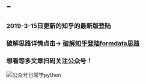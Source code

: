 # -
### 2019-3-15日更新的知乎的最新版登陆
### 破解思路详情点击→ [破解知乎登陆formdata思路](https://mp.weixin.qq.com/s?__biz=MzU0NzY0NzQyNw==&mid=2247484776&idx=1&sn=875c2decbf41b215ae2d564432ea89e6&chksm=fb4a7fc4cc3df6d2046eaaabed115e18daa4208eefccc0e86e3b02b073432e231cf0bd87cdad&xtrack=1&scene=0&subscene=131&clicktime=1550805130&ascene=7&devicetype=android-28&version=27000339&nettype=3gnet&abtest_cookie=BAABAAoACwATABQABAAjlx4AV5keAJuZHgC%2BmR4AAAA%3D&lang=zh_CN&pass_ticket=YqYmHd0L6YmpuL4aq8hBnCoz0L7z4HuCi%2Bz%2F3%2FMWqK0gkaAAXWiQ3%2BEzUhNZc%2BmD&wx_header=1)


### 想看等多文章扫码关注公众号！
![公众号日常学python](https://user-gold-cdn.xitu.io/2019/2/22/169130346d926dc7?imageView2/0/w/1280/h/960/format/webp/ignore-error/1)
